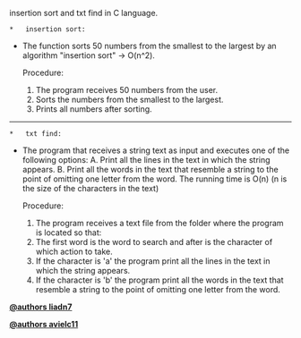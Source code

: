 insertion sort and txt find in C language.

    *   insertion sort:


*   The function sorts 50 numbers from the smallest to the largest by an algorithm "insertion sort" -> O(n^2).
    
    Procedure:
    1) The program receives 50 numbers from the user.
    2) Sorts the numbers from the smallest to the largest.
    3) Prints all numbers after sorting.



____________________________

    *   txt find:

*   The program that receives a string text as input and executes one of the following options:
A. Print all the lines in the text in which the string appears.
B. Print all the words in the text that resemble a string to the point of omitting one letter from the word.
The running time is O(n) (n is the size of the characters in the text)

    Procedure:
    1) The program receives a text file from the folder where the program is located so that:
    2) The first word is the word to search and after is the character of which action to take.
    3) If the character is 'a' the program print all the lines in the text in which the string appears.
    4) If the character is 'b' the program print all the words in the text that resemble a string to the point of omitting one letter from the word.




**[@authors liadn7](https://github.com/liadn7)**

**[@authors avielc11](https://github.com/avielc11)**
